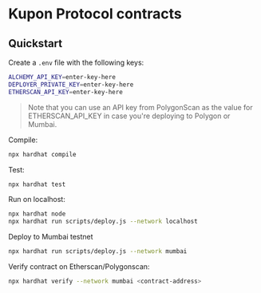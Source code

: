 # Kupon Protocol contracts

## Quickstart

Create a `.env` file with the following keys:

```bash
ALCHEMY_API_KEY=enter-key-here
DEPLOYER_PRIVATE_KEY=enter-key-here
ETHERSCAN_API_KEY=enter-key-here
```

> Note that you can use an API key from PolygonScan as the value for ETHERSCAN_API_KEY in case you're deploying to Polygon or Mumbai.

Compile:

```bash
npx hardhat compile
```

Test:

```bash
npx hardhat test
```

Run on localhost:

```bash
npx hardhat node
npx hardhat run scripts/deploy.js --network localhost
```

Deploy to Mumbai testnet

```bash
npx hardhat run scripts/deploy.js --network mumbai
```

Verify contract on Etherscan/Polygonscan:

```bash
npx hardhat verify --network mumbai <contract-address>
```
